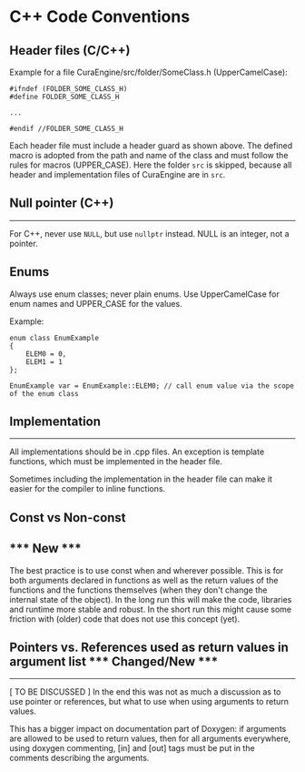 # C++ Code Conventions

## Header files (C/C++)
Example for a file CuraEngine/src/folder/SomeClass.h (UpperCamelCase):
~~~~~~~~~~~~~~~{.cpp}
#ifndef (FOLDER_SOME_CLASS_H)
#define FOLDER_SOME_CLASS_H

...

#endif //FOLDER_SOME_CLASS_H
~~~~~~~~~~~~~~~
Each header file must include a header guard as shown above. The defined macro is adopted from the path and name of the class and must follow the rules for macros (UPPER_CASE).
Here the folder `src` is skipped, because all header and implementation files of CuraEngine are in `src`.

## Null pointer (C++)
----
For C++, never use `NULL`, but use `nullptr` instead. NULL is an integer, not a pointer.

## Enums
Always use enum classes; never plain enums. Use UpperCamelCase for enum names and UPPER_CASE for the values.

Example:
~~~~~~~~~~~~~~~{.cpp}
enum class EnumExample
{
    ELEM0 = 0,
    ELEM1 = 1
};

EnumExample var = EnumExample::ELEM0; // call enum value via the scope of the enum class
~~~~~~~~~~~~~~~

## Implementation
----
All implementations should be in .cpp files. An exception is template functions, which must be implemented in the header file.

Sometimes including the implementation in the header file can make it easier for the compiler to inline functions.

## Const vs Non-const
*** New ***
----
The best practice is to use const when and wherever possible. This is for both arguments declared in functions as well as the return values of the functions and the functions themselves (when they don't change the internal state of the object).
In the long run this will make the code, libraries and runtime more stable and robust.
In the short run this might cause some friction with (older) code that does not use this concept (yet).



## Pointers vs. References used as return values in argument list *** Changed/New ***
-----
[ TO BE DISCUSSED ]
In the end this was not as much a discussion as to use pointer or references, but what to use when using arguments to return values.

This has a bigger impact on documentation part of Doxygen: if arguments are allowed to be used to return values, then for all arguments everywhere, using doxygen commenting, [in] and [out] tags must be put in the comments describing the arguments.
